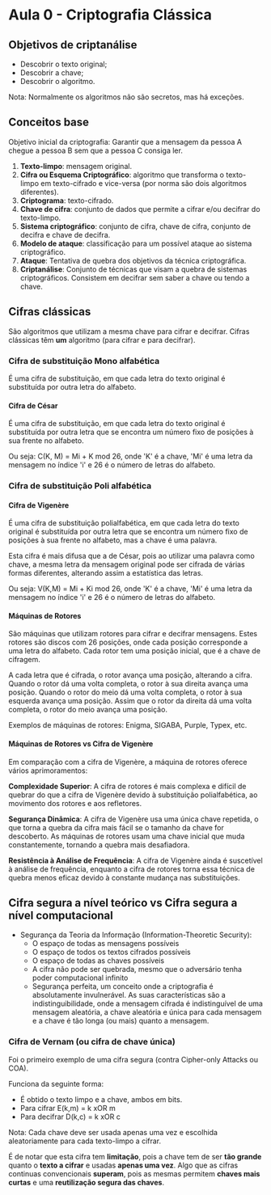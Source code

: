 # Aula 0 - Criptografia Clássica

## Objetivos de criptanálise
- Descobrir o texto original;
- Descobrir a chave;
- Descobrir o algoritmo.

Nota: Normalmente os algoritmos não são secretos, mas há exceções.

## Conceitos base
Objetivo inicial da criptografia: Garantir que a mensagem da pessoa A chegue a pessoa B sem que a pessoa C consiga ler.

1. **Texto-limpo**: mensagem original.
2. **Cifra ou Esquema Criptográfico**: algoritmo que transforma o texto-limpo em texto-cifrado e vice-versa (por norma são dois algoritmos diferentes).
3. **Criptograma**: texto-cifrado.
4. **Chave de cifra**: conjunto de dados que permite a cifrar e/ou decifrar do texto-limpo.
5. **Sistema criptográfico**: conjunto de cifra, chave de cifra, conjunto de decifra e chave de decifra.
6. **Modelo de ataque**: classificação para um possível ataque ao sistema criptográfico.
7. **Ataque**: Tentativa de quebra dos objetivos da técnica criptográfica.
8. **Criptanálise**: Conjunto de técnicas que visam a quebra de sistemas criptográficos. Consistem em decifrar sem saber a chave ou tendo a chave.

## Cifras clássicas
São algoritmos que utilizam a mesma chave para cifrar e decifrar. Cifras clássicas têm **um** algoritmo (para cifrar e para decifrar).

### Cifra de substituição Mono alfabética
É uma cifra de substituição, em que cada letra do texto original é substituída por outra letra do alfabeto.

#### Cifra de César
É uma cifra de substituição, em que cada letra do texto original é substituída por outra letra que se encontra um número fixo de posições à sua frente no alfabeto.

Ou seja: C(K, M) = Mi + K mod 26, onde 'K' é a chave, 'Mi' é uma letra da mensagem no índice 'i' e 26 é o número de letras do alfabeto.

### Cifra de substituição Poli alfabética

#### Cifra de Vigenère
É uma cifra de substituição polialfabética, em que cada letra do texto original é substituída por outra letra que se encontra um número fixo de posições à sua frente no alfabeto, mas a chave é uma palavra. 

Esta cifra é mais difusa que a de César, pois ao utilizar uma palavra como chave, a mesma letra da mensagem original pode ser cifrada de várias formas diferentes, alterando assim a estatística das letras.

Ou seja: V(K,M) = Mi + Ki mod 26, onde 'K' é a chave, 'Mi' é uma letra da mensagem no índice 'i' e 26 é o número de letras do alfabeto.

#### Máquinas de Rotores
São máquinas que utilizam rotores para cifrar e decifrar mensagens. Estes rotores são discos com 26 posições, onde cada posição corresponde a uma letra do alfabeto. Cada rotor tem uma posição inicial, que é a chave de cifragem.

A cada letra que é cifrada, o rotor avança uma posição, alterando a cifra. Quando o rotor dá uma volta completa, o rotor à sua direita avança uma posição. Quando o rotor do meio dá uma volta completa, o rotor à sua esquerda avança uma posição. Assim que o rotor da direita dá uma volta completa, o rotor do meio avança uma posição.

Exemplos de máquinas de rotores: Enigma, SIGABA, Purple, Typex, etc.

#### Máquinas de Rotores vs Cifra de Vigenère
Em comparação com a cifra de Vigenère, a máquina de rotores oferece vários aprimoramentos:

**Complexidade Superior**: A cifra de rotores é mais complexa e difícil de quebrar do que a cifra de Vigenère devido à substituição polialfabética, ao movimento dos rotores e aos refletores.

**Segurança Dinâmica**: A cifra de Vigenère usa uma única chave repetida, o que torna a quebra da cifra mais fácil se o tamanho da chave for descoberto. As máquinas de rotores usam uma chave inicial que muda constantemente, tornando a quebra mais desafiadora.

**Resistência à Análise de Frequência**: A cifra de Vigenère ainda é suscetível à análise de frequência, enquanto a cifra de rotores torna essa técnica de quebra menos eficaz devido à constante mudança nas substituições.


## Cifra segura a nível teórico vs Cifra segura a nível computacional

- Segurança da Teoria da Informação (Information-Theoretic Security):
  - O espaço de todas as mensagens possíveis
  - O espaço de todos os textos cifrados possíveis
  - O espaço de todas as chaves possíveis
  - A cifra não pode ser quebrada, mesmo que o adversário tenha poder computacional infinito
  - Segurança perfeita, um conceito onde a criptografia é absolutamente invulnerável. As suas características são a indistinguibilidade, onde a mensagem cifrada é indistinguível de uma mensagem aleatória, a chave aleatória e única para cada mensagem e a chave é tão longa (ou mais) quanto a mensagem.

### Cifra de Vernam (ou cifra de chave única)
Foi o primeiro exemplo de uma cifra segura (contra Cipher-only Attacks ou COA). 

Funciona da seguinte forma:
 - É obtido o texto limpo e a chave, ambos em bits.
 - Para cifrar E(k,m) = k xOR m
 - Para decifrar D(k,c) = k xOR c

Nota: Cada chave deve ser usada apenas uma vez e escolhida aleatoriamente para cada texto-limpo a cifrar.

É de notar que esta cifra tem **limitação**, pois a chave tem de ser **tão grande** quanto o **texto a cifrar** e usadas **apenas uma vez**. Algo que as cifras continuas convencionais **superam**, pois as mesmas permitem **chaves mais curtas** e uma **reutilização segura das chaves**.